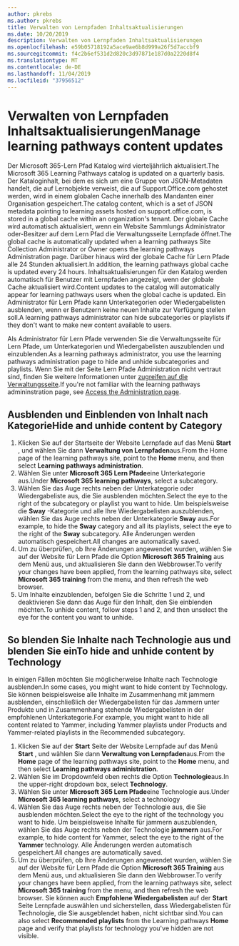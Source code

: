 ```yaml
---
author: pkrebs
ms.author: pkrebs
title: Verwalten von Lernpfaden Inhaltsaktualisierungen
ms.date: 10/20/2019
description: Verwalten von Lernpfaden Inhaltsaktualisierungen
ms.openlocfilehash: e59b05718192a5ace9ae6b8d999a26f5d7accbf9
ms.sourcegitcommit: f4c2b6ef531d2d820c3d97871e187d0a2220d8f4
ms.translationtype: MT
ms.contentlocale: de-DE
ms.lasthandoff: 11/04/2019
ms.locfileid: "37956512"
---
```

# <a name="manage-learning-pathways-content-updates"></a><span data-ttu-id="8507b-103">Verwalten von Lernpfaden Inhaltsaktualisierungen</span><span class="sxs-lookup"><span data-stu-id="8507b-103">Manage learning pathways content updates</span></span>
<span data-ttu-id="8507b-104">Der Microsoft 365-Lern Pfad Katalog wird vierteljährlich aktualisiert.</span><span class="sxs-lookup"><span data-stu-id="8507b-104">The Microsoft 365 Learning Pathways catalog is updated on a quarterly basis.</span></span> <span data-ttu-id="8507b-105">Der Kataloginhalt, bei dem es sich um eine Gruppe von JSON-Metadaten handelt, die auf Lernobjekte verweist, die auf Support.Office.com gehostet werden, wird in einem globalen Cache innerhalb des Mandanten einer Organisation gespeichert.</span><span class="sxs-lookup"><span data-stu-id="8507b-105">The catalog content, which is a set of JSON metadata pointing to learning assets hosted on support.office.com, is stored in a global cache within an organization's tenant.</span></span> <span data-ttu-id="8507b-106">Der globale Cache wird automatisch aktualisiert, wenn ein Website Sammlungs Administrator oder-Besitzer auf dem Lern Pfad die Verwaltungsseite Lernpfade öffnet.</span><span class="sxs-lookup"><span data-stu-id="8507b-106">The global cache is automatically updated when a learning pathways Site Collection Administrator or Owner opens the learning pathways Administration page.</span></span> <span data-ttu-id="8507b-107">Darüber hinaus wird der globale Cache für Lern Pfade alle 24 Stunden aktualisiert.</span><span class="sxs-lookup"><span data-stu-id="8507b-107">In addition, the learning pathways global cache is updated every 24 hours.</span></span> <span data-ttu-id="8507b-108">Inhaltsaktualisierungen für den Katalog werden automatisch für Benutzer mit Lernpfaden angezeigt, wenn der globale Cache aktualisiert wird.</span><span class="sxs-lookup"><span data-stu-id="8507b-108">Content updates to the catalog will automatically appear for learning pathways users when the global cache is updated.</span></span> <span data-ttu-id="8507b-109">Ein Administrator für Lern Pfade kann Unterkategorien oder Wiedergabelisten ausblenden, wenn er Benutzern keine neuen Inhalte zur Verfügung stellen soll.</span><span class="sxs-lookup"><span data-stu-id="8507b-109">A learning pathways administrator can hide subcategories or playlists if they don't want to make new content available to users.</span></span>

<span data-ttu-id="8507b-110">Als Administrator für Lern Pfade verwenden Sie die Verwaltungsseite für Lern Pfade, um Unterkategorien und Wiedergabelisten auszublenden und einzublenden.</span><span class="sxs-lookup"><span data-stu-id="8507b-110">As a learning pathways administrator, you use the learning pathways administration page to hide and unhide subcategories and playlists.</span></span> <span data-ttu-id="8507b-111">Wenn Sie mit der Seite Lern Pfade Administration nicht vertraut sind, finden Sie weitere Informationen unter [zugreifen auf die Verwaltungsseite](custom_accessadmin.md).</span><span class="sxs-lookup"><span data-stu-id="8507b-111">If you're not familiar with the learning pathways admininstration page, see [Access the Administration page](custom_accessadmin.md).</span></span>

## <a name="hide-and-unhide-content-by-category"></a><span data-ttu-id="8507b-112">Ausblenden und Einblenden von Inhalt nach Kategorie</span><span class="sxs-lookup"><span data-stu-id="8507b-112">Hide and unhide content by Category</span></span>
1. <span data-ttu-id="8507b-113">Klicken Sie auf der Startseite der Website Lernpfade auf das Menü **Start** , und wählen Sie dann **Verwaltung von Lernpfaden**aus.</span><span class="sxs-lookup"><span data-stu-id="8507b-113">From the Home page of the learning pathways site, point to the **Home** menu, and then select **Learning pathways administration**.</span></span>
2. <span data-ttu-id="8507b-114">Wählen Sie unter **Microsoft 365 Lern Pfade**eine Unterkategorie aus.</span><span class="sxs-lookup"><span data-stu-id="8507b-114">Under **Microsoft 365 learning pathways**, select a subcategory.</span></span>
3. <span data-ttu-id="8507b-115">Wählen Sie das Auge rechts neben der Unterkategorie oder Wiedergabeliste aus, die Sie ausblenden möchten.</span><span class="sxs-lookup"><span data-stu-id="8507b-115">Select the eye to the right of the subcategory or playlist you want to hide.</span></span> <span data-ttu-id="8507b-116">Um beispielsweise die **Sway** -Kategorie und alle Ihre Wiedergabelisten auszublenden, wählen Sie das Auge rechts neben der Unterkategorie **Sway** aus.</span><span class="sxs-lookup"><span data-stu-id="8507b-116">For example, to hide the **Sway** category and all its playlists, select the eye to the right of the **Sway** subcategory.</span></span> <span data-ttu-id="8507b-117">Alle Änderungen werden automatisch gespeichert.</span><span class="sxs-lookup"><span data-stu-id="8507b-117">All changes are automatically saved.</span></span>
4. <span data-ttu-id="8507b-118">Um zu überprüfen, ob Ihre Änderungen angewendet wurden, wählen Sie auf der Website für Lern Pfade die Option **Microsoft 365 Training** aus dem Menü aus, und aktualisieren Sie dann den Webbrowser.</span><span class="sxs-lookup"><span data-stu-id="8507b-118">To verify your changes have been applied, from the learning pathways site, select **Microsoft 365 training** from the menu, and then refresh the web browser.</span></span>
5. <span data-ttu-id="8507b-119">Um Inhalte einzublenden, befolgen Sie die Schritte 1 und 2, und deaktivieren Sie dann das Auge für den Inhalt, den Sie einblenden möchten.</span><span class="sxs-lookup"><span data-stu-id="8507b-119">To unhide content, follow steps 1 and 2, and then unselect the eye for the content you want to unhide.</span></span>

## <a name="to-hide-and-unhide-content-by-technology"></a><span data-ttu-id="8507b-120">So blenden Sie Inhalte nach Technologie aus und blenden Sie ein</span><span class="sxs-lookup"><span data-stu-id="8507b-120">To hide and unhide content by Technology</span></span>
<span data-ttu-id="8507b-121">In einigen Fällen möchten Sie möglicherweise Inhalte nach Technologie ausblenden.</span><span class="sxs-lookup"><span data-stu-id="8507b-121">In some cases, you might want to hide content by Technology.</span></span> <span data-ttu-id="8507b-122">Sie können beispielsweise alle Inhalte im Zusammenhang mit jammern ausblenden, einschließlich der Wiedergabelisten für das Jammern unter Produkte und in Zusammenhang stehende Wiedergabelisten in der empfohlenen Unterkategorie.</span><span class="sxs-lookup"><span data-stu-id="8507b-122">For example, you might want to hide all content related to Yammer, including Yammer playlists under Products and Yammer-related playlists in the Recommended subcategory.</span></span>

1. <span data-ttu-id="8507b-123">Klicken Sie auf der **Start** Seite der Website Lernpfade auf das Menü **Start** , und wählen Sie dann **Verwaltung von Lernpfaden**aus.</span><span class="sxs-lookup"><span data-stu-id="8507b-123">From the **Home** page of the learning pathways site, point to the **Home** menu, and then select **Learning pathways administration**.</span></span>
2. <span data-ttu-id="8507b-124">Wählen Sie im Dropdownfeld oben rechts die Option **Technologie**aus.</span><span class="sxs-lookup"><span data-stu-id="8507b-124">In the upper-right dropdown box, select **Technology**.</span></span>
3. <span data-ttu-id="8507b-125">Wählen Sie unter **Microsoft 365 Lern Pfade**eine Technologie aus.</span><span class="sxs-lookup"><span data-stu-id="8507b-125">Under **Microsoft 365 learning pathways**, select a technology</span></span>
4. <span data-ttu-id="8507b-126">Wählen Sie das Auge rechts neben der Technologie aus, die Sie ausblenden möchten.</span><span class="sxs-lookup"><span data-stu-id="8507b-126">Select the eye to the right of the technology you want to hide.</span></span> <span data-ttu-id="8507b-127">Um beispielsweise Inhalte für jammern auszublenden, wählen Sie das Auge rechts neben der Technologie **jammern** aus.</span><span class="sxs-lookup"><span data-stu-id="8507b-127">For example, to hide content for Yammer, select the eye to the right of the **Yammer** technology.</span></span> <span data-ttu-id="8507b-128">Alle Änderungen werden automatisch gespeichert.</span><span class="sxs-lookup"><span data-stu-id="8507b-128">All changes are automatically saved.</span></span>
5. <span data-ttu-id="8507b-129">Um zu überprüfen, ob Ihre Änderungen angewendet wurden, wählen Sie auf der Website für Lern Pfade die Option **Microsoft 365 Training** aus dem Menü aus, und aktualisieren Sie dann den Webbrowser.</span><span class="sxs-lookup"><span data-stu-id="8507b-129">To verify your changes have been applied, from the learning pathways site, select **Microsoft 365 training** from the menu, and then refresh the web browser.</span></span> <span data-ttu-id="8507b-130">Sie können auch **Empfohlene Wiedergabelisten** auf der **Start** Seite Lernpfade auswählen und sicherstellen, dass Wiedergabelisten für Technologie, die Sie ausgeblendet haben, nicht sichtbar sind.</span><span class="sxs-lookup"><span data-stu-id="8507b-130">You can also select **Recommended playlists** from the Learning pathways **Home** page and verify that playlists for technology you've hidden are not visible.</span></span>


